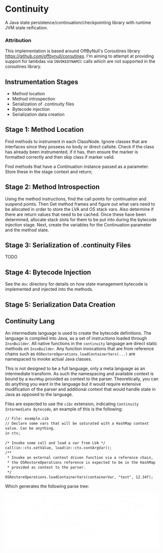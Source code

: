 # Continuity

A Java state persistence/continuation/checkpointing library with runtime JVM state reification.

### Attribution

This implementation is based around OffByNull's Coroutines library <https://github.com/offbynull/coroutines>. I'm aiming
to attempt at providing support for lambdas via `INVOKEDYNAMIC` calls which are not supported in the coroutines library.

## Instrumentation Stages

* Method location
* Method introspection
* Serialization of .continuity files
* Bytecode injection
* Serialization data creation

## Stage 1: Method Location

Find methods to instrument in each ClassNode. Ignore classes that are interfaces since they possess no body or direct callsite.
Check if the class has already been instrumented, if it has, then ensure the marker is formatted correctly and then skip class 
if marker valid.

Find methods that have a Continuation instance passed as a parameter. Store these in the stage context and return;

## Stage 2: Method Introspection

Using the method instructions, find the call points for continuation and suspend points. Then Get method frames and
figure out what vars need to be allocated in order to store the LVA and OS stack vars. Also determine if there are
return values that need to be cached. Once these have been determined, allocate stack slots for them to be put into
during the bytecode injection stage. Next, create the variables for the Continuation parameter and the method state.

## Stage 3: Serialization of .continuity Files

TODO

## Stage 4: Bytecode Injection

See the `doc` directory for details on how state management bytecode is implemented and injected into the methods.

## Stage 5: Serialization Data Creation

## Continuity Lang

An intermediate language is used to create the bytecode definitions. The language is compiled into
Java, as a set of instructions loaded through `InsnBuilder`. All native functions in the `continuity`
language are direct static methods on `InsnBuilder`. Any function invocations that are from reference
chains such as `OSRestoreOperations.loadContainerVars(...)` are namespaced to invoke actual Java
classes.

This is not designed to be a full language, only a meta language as an intermediate transform. As such
the namespacing and available context is bound by a `HashMap` provided as context to the parser. Theoretically,
you can do anything you want in the language but it would require extensive modification of the parser
and additional context that would handle state in Java as opposed to the language.

Files are expected to use the `cibc` extension, indicating `Continuity Intermediate Bytecode`, an example
of this is the following:

```cib
// File: example.cib
// Declare some vars that will be saturated with a HashMap context value. Can be anything.
in ctx;

/* Invoke some call and load a var from LVA */
call(in::ctx.setValue, load(in::ctx.contArgVar));
/**
 * Invoke an external context driven function via a reference chain,
 * the OSRestoreOperations reference is expected to be in the HashMap
 * provided as context to the parser.
 */
OSRestoreOperations.loadContainerVars(containerVar, "test", 12.34f);
```

Which generates the following parse tree:

<img src="doc/exampleParseTree.png" alt="Example Parse Tree">